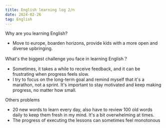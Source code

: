 ```yaml
---
title: English learning log 2/n
date: 2024-02-26
tag: English
---
```

Why are you learning English?
- Move to europe, boarden horizons, provide kids with a more open and diverse upbringing.

What's the biggest challenge you face in learning English？
- Sometimes, it takes a while to receive feedback, and it can be frustrating when progress feels slow.
- I try to focus on the long-term goal and remind myself that it's a marathon, not a sprint. It's important to stay motivated and keep making progress, no matter how small.

Others problems
- 20 new words to learn every day, also have to review 100 old words daily to keep them fresh in my mind. It's a bit overwhelming at times.
- The progress of executing the lessons can sometimes feel monotonous